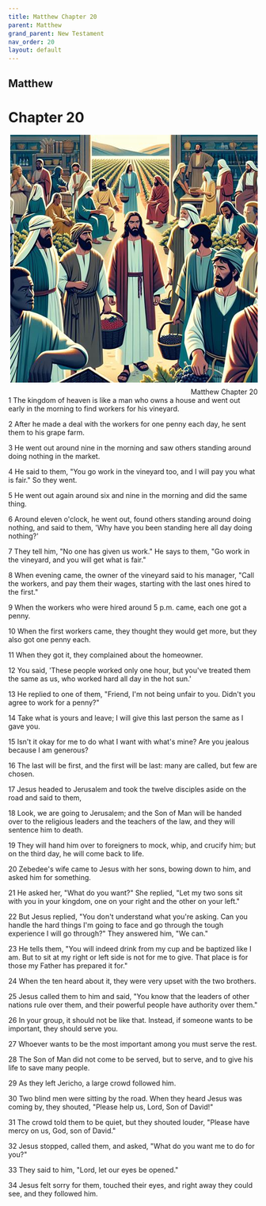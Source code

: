 ```yaml
---
title: Matthew Chapter 20
parent: Matthew
grand_parent: New Testament
nav_order: 20
layout: default
---
```


## Matthew

# Chapter 20

<div style="clear: both; text-align: right;">
    <img src="/assets/Image/Matthew/500/20.jpg" alt="Matthew Chapter 20" class="chapter-image" style="max-width: 100%; height: auto; float: right; margin: 0 0 10px 10px; padding-left: 10%;">
    <figcaption style="font-size: 14px;">Matthew Chapter 20</figcaption>
</div>
1 The kingdom of heaven is like a man who owns a house and went out early in the morning to find workers for his vineyard.

2 After he made a deal with the workers for one penny each day, he sent them to his grape farm.

3 He went out around nine in the morning and saw others standing around doing nothing in the market.

4 He said to them, "You go work in the vineyard too, and I will pay you what is fair." So they went.

5 He went out again around six and nine in the morning and did the same thing.

6 Around eleven o'clock, he went out, found others standing around doing nothing, and said to them, 'Why have you been standing here all day doing nothing?'

7 They tell him, "No one has given us work." He says to them, "Go work in the vineyard, and you will get what is fair."

8 When evening came, the owner of the vineyard said to his manager, "Call the workers, and pay them their wages, starting with the last ones hired to the first."

9 When the workers who were hired around 5 p.m. came, each one got a penny.

10 When the first workers came, they thought they would get more, but they also got one penny each.

11 When they got it, they complained about the homeowner.

12 You said, 'These people worked only one hour, but you've treated them the same as us, who worked hard all day in the hot sun.'

13 He replied to one of them, "Friend, I'm not being unfair to you. Didn't you agree to work for a penny?"

14 Take what is yours and leave; I will give this last person the same as I gave you.

15 Isn't it okay for me to do what I want with what's mine? Are you jealous because I am generous?

16 The last will be first, and the first will be last: many are called, but few are chosen.

17 Jesus headed to Jerusalem and took the twelve disciples aside on the road and said to them,

18 Look, we are going to Jerusalem; and the Son of Man will be handed over to the religious leaders and the teachers of the law, and they will sentence him to death.

19 They will hand him over to foreigners to mock, whip, and crucify him; but on the third day, he will come back to life.

20 Zebedee's wife came to Jesus with her sons, bowing down to him, and asked him for something.

21 He asked her, "What do you want?" She replied, "Let my two sons sit with you in your kingdom, one on your right and the other on your left."

22 But Jesus replied, "You don't understand what you're asking. Can you handle the hard things I'm going to face and go through the tough experience I will go through?" They answered him, "We can."

23 He tells them, "You will indeed drink from my cup and be baptized like I am. But to sit at my right or left side is not for me to give. That place is for those my Father has prepared it for."

24 When the ten heard about it, they were very upset with the two brothers.

25 Jesus called them to him and said, "You know that the leaders of other nations rule over them, and their powerful people have authority over them."

26 In your group, it should not be like that. Instead, if someone wants to be important, they should serve you.

27 Whoever wants to be the most important among you must serve the rest.

28 The Son of Man did not come to be served, but to serve, and to give his life to save many people.

29 As they left Jericho, a large crowd followed him.

30 Two blind men were sitting by the road. When they heard Jesus was coming by, they shouted, "Please help us, Lord, Son of David!"

31 The crowd told them to be quiet, but they shouted louder, "Please have mercy on us, God, son of David."

32 Jesus stopped, called them, and asked, "What do you want me to do for you?"

33 They said to him, "Lord, let our eyes be opened."

34 Jesus felt sorry for them, touched their eyes, and right away they could see, and they followed him.


